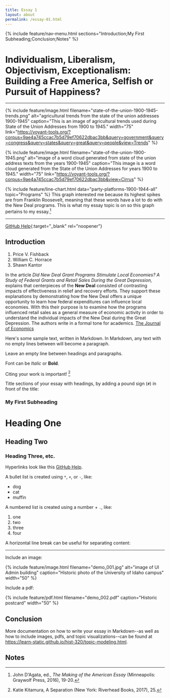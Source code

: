 ```yaml
---
title: Essay 1
layout: about
permalink: /essay-01.html
---
```


{% include feature/nav-menu.html sections="Introduction;My First Subheading;Conclusion;Notes" %}

# Individualism, Liberalism, Objectivism, Exceptionalism: Building a Free America, Selfish or Pursuit of Happiness?
---

{% include feature/image.html filename="state-of-the-union-1900-1945-trends.png" alt="agricultural trends from the state of the union addresses 1900-1945" caption="This is an image of agricultural trends used during State of the Union Addresses from 1900 to 1945." width="75" link="https://voyant-tools.org/?corpus=9ae4a745ccac7b5d79ef70622dbac3bb&query=government&query=congress&query=states&query=great&query=people&view=Trends" %}

{% include feature/image.html filename="state-of-the-union-1900-1945.png" alt="image of a word cloud generated from state of the union address texts from the years 1900-1945" caption="This image is a word cloud generated from the State of the Union Addresses for years 1900 to 1945." width="75" link="https://voyant-tools.org/?corpus=9ae4a745ccac7b5d79ef70622dbac3bb&view=Cirrus" %}

{% include feature/line-chart.html data="party-platforms-1900-1944-all" topic="Programs" %}
This graph interested me because its highest spikes are from Franklin Roosevelt, meaning that these words have a lot to do with the New Deal programs. This is what my essay topic is on so this graph pertains to my essay.[^1]

---

[GitHub Help](https://help.github.com/){:target="_blank" rel="noopener"}

## Introduction

1. Price V. Fishback
2. William C. Horrace
3. Shawn Kantor

In the article *Did New Deal Grant Programs Stimulate Local Economies? A Study of Federal Grants and Retail Sales During the Great Depression,* explains that centerpieces of the **New Deal** consisted of contrasting impacts of effectiveness in relief and recovery efforts. They support these explanations by demonstrating how the New Deal offers a unique opportunity to learn how federal expenditures can influence local economies. With this their purpose is to examine how the programs influenced retail sales as a general measure of economic activity in order to understand the individual impacts of the New Deal during the Great Depression. The authors write in a formal tone for academics.
[The Journal of Economics](https://www-jstor-org.uidaho.idm.oclc.org/stable/3875042?seq=1#metadata_info_tab_contents)

Here's some sample text, written in Markdown.
In Markdown, any text with no empty lines between will become a paragraph.

Leave an empty line between headings and paragraphs.

Font can be *Italic* or **Bold**.

Citing your work is important! [^2]

Title sections of your essay with headings, by adding a pound sign (`#`) in front of the title:

### My First Subheading

# Heading One

## Heading Two

### Heading Three, etc.

Hyperlinks look like this [GitHub Help](https://help.github.com/).

A bullet list is created using `*`, `+`, or `-`, like:

- dog
- cat
- muffin

A numbered list is created using a number + `.`, like:

1. one
2. two
6. three
2. four

A horizontal line break can be useful for separating content:

----

Include an image:

{% include feature/image.html filename="demo_001.jpg" alt="image of UI Admin building" caption="Historic photo of the University of Idaho campus" width="50" %}

Include a pdf:

{% include feature/pdf.html filename="demo_002.pdf" caption="Historic postcard" width="50" %}

## Conclusion

More documentation on how to write your essay in Markdown--as well as how to include images, pdfs, and topic visualizations--can be found at <https://learn-static.github.io/hist-320/topic-modeling.html>.

## Notes

[^1]: John D'Agata, ed., *The Making of the American Essay* (Minneapolis: Graywolf Press, 2016), 19-20.

[^2]: Katie Kitamura, A Separation (New York: Riverhead Books, 2017), 25.
